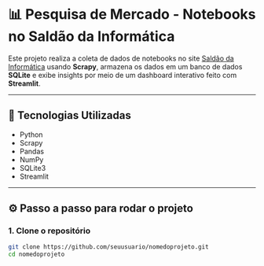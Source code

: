 # 📊 Pesquisa de Mercado - Notebooks no Saldão da Informática

Este projeto realiza a coleta de dados de notebooks no site [Saldão da Informática](https://www.saldaodainformatica.com.br/) usando **Scrapy**, armazena os dados em um banco de dados **SQLite** e exibe insights por meio de um dashboard interativo feito com **Streamlit**.

---

## 🚀 Tecnologias Utilizadas

- Python
- Scrapy
- Pandas
- NumPy
- SQLite3
- Streamlit

---

## ⚙️ Passo a passo para rodar o projeto

### 1. Clone o repositório

```bash
git clone https://github.com/seuusuario/nomedoprojeto.git
cd nomedoprojeto
